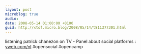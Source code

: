 ```yaml
---
layout: post
microblog: true
audio: 
date: 2008-05-14 01:00:00 +0100
guid: http://xtof.micro.blog/2008/05/14/t811377301.html
---
```

listening patrick chanezon on TV - Panel about social platforms : [yweb.com/nl](http://yweb.com/nl) #opensocial #opencamp
